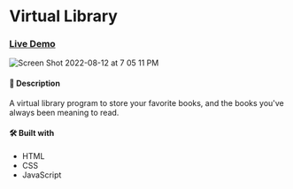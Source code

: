 # Virtual Library

### [Live Demo](https://ranaabdulrhman.github.io/myLibrary/)

![Screen Shot 2022-08-12 at 7 05 11 PM](https://user-images.githubusercontent.com/84894614/184396934-4fd79561-a722-4f1d-a524-051f396ec9c1.png)

#### 📝 Description
A virtual library program to store your favorite books, and the books you've always been meaning to read.

#### 🛠️ Built with
 * HTML
 * CSS
 * JavaScript
